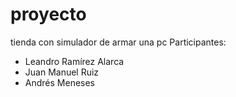 # proyecto
tienda con simulador de armar una pc
Participantes:
- Leandro Ramírez Alarca
- Juan Manuel Ruiz
- Andrés Meneses

